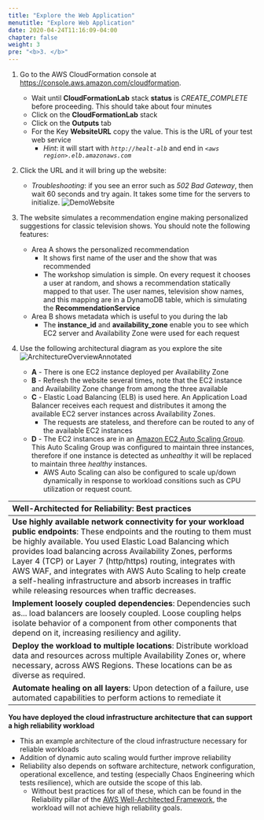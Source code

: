 ```yaml
---
title: "Explore the Web Application"
menutitle: "Explore Web Application"
date: 2020-04-24T11:16:09-04:00
chapter: false
weight: 3
pre: "<b>3. </b>"
---
```


1. Go to the AWS CloudFormation console at <https://console.aws.amazon.com/cloudformation>.
    * Wait until **CloudFormationLab** stack **status** is _CREATE_COMPLETE_ before proceeding. This should take about four minutes
    * Click on the **CloudFormationLab** stack
    * Click on the **Outputs** tab
    * For the Key **WebsiteURL** copy the value.  This is the URL of your test web service
      * _Hint_: it will start with _`http://healt-alb`_ and end in _`<aws region>.elb.amazonaws.com`_
    

1. Click the URL and it will bring up the website: 
    * _Troubleshooting_: if you see an error such as _502 Bad Gateway_, then wait 60 seconds and try again. It takes some time for the servers to initialize.
      ![DemoWebsite](/Reliability/300_Health_Checks_and_Dependencies/Images/DemoWebsite.png)

1. The website simulates a recommendation engine making personalized suggestions for classic television shows. You should note the following features:
      * Area A shows the personalized recommendation
          * It shows first name of the user and the show that was recommended
          * The workshop simulation is simple. On every request it chooses a user at random, and shows a recommendation statically mapped to that user. The user names, television show names, and this mapping are in a DynamoDB table, which is simulating the **RecommendationService**
      * Area B shows metadata which is useful to you during the lab
          * The **instance_id** and **availability_zone** enable you to see which EC2 server and Availability Zone were used for each request

1. Use the following architectural diagram as you explore the site
    ![ArchitectureOverviewAnnotated](/Reliability/100_Deploy_CloudFormation/Images/ArchitectureOverviewAnnotated.png)
    * **A** - There is one EC2 instance deployed per Availability Zone
    * **B** - Refresh the website several times, note that the EC2 instance and Availability Zone change from among the three available
    * **C** - Elastic Load Balancing (ELB) is used here.  An Application Load Balancer receives each request and distributes it among the available EC2 server instances across Availability Zones.
        * The requests are stateless, and therefore can be routed to any of the available EC2 instances
    * **D** - The EC2 instances are in an [Amazon EC2 Auto Scaling Group](http://aws.amazon.com/ec2/autoscaling). This Auto Scaling Group was configured to maintain three instances, therefore if one instance is detected as _unhealthy_ it will be replaced to maintain three _healthy_ instances.
        * AWS Auto Scaling can also be configured to scale up/down dynamically in response to workload consitions such as CPU utilization or request count.

|Well-Architected for Reliability: Best practices|
|:--|
|**Use highly available network connectivity for your workload public endpoints**: These endpoints and the routing to them must be highly available. You used Elastic Load Balancing which provides load balancing across Availability Zones, performs Layer 4 (TCP) or Layer 7 (http/https) routing, integrates with AWS WAF, and integrates with AWS Auto Scaling to help create a self-healing infrastructure and absorb increases in traffic while releasing resources when traffic decreases.|
|**Implement loosely coupled dependencies**: Dependencies such as... load balancers are loosely coupled. Loose coupling helps isolate behavior of a component from other components that depend on it, increasing resiliency and agility.|
|**Deploy the workload to multiple locations**: Distribute workload data and resources across multiple Availability Zones or, where necessary, across AWS Regions. These locations can be as diverse as required.|
|**Automate healing on all layers**: Upon detection of a failure, use automated capabilities to perform actions to remediate it|

**You have deployed the cloud infrastructure architecture that can support a high reliability workload**

* This an example architecture of the cloud infrastructure necessary for reliable workloads
* Addition of dynamic auto scaling would further improve reliability
* Reliability also depends on software architecture, network configuration, operational excellence, and testing (especially Chaos Engineering which tests resilience), which are outside the scope of this lab. 
  * Without best practices for all of these, which can be found in the Reliability pillar of the [AWS Well-Architected Framework](https://aws.amazon.com/architecture/well-architected/), the workload will not achieve high reliability goals.